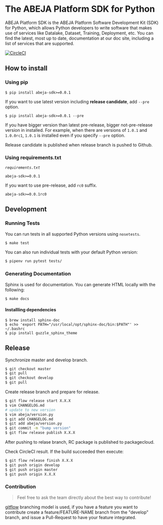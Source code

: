# The ABEJA Platform SDK for Python

ABEJA Platform SDK is the ABEJA Platform Software Development Kit (SDK) for Python, which allows Python developers to write software that makes use of services like Datalake, Dataset, Training, Deployment, etc. You can find the latest, most up to date, documentation at our doc site, including a list of services that are supported.


[![CircleCI](https://circleci.com/gh/abeja-inc/platform-sdk.svg?style=svg&circle-token=dd87411479d2bfe13b390ed872da2c5816a28571)](https://circleci.com/gh/abeja-inc/platform-sdk)

## How to install
### Using pip
```
$ pip install abeja-sdk>=0.0.1
```
If you want to use latest version including **release candidate**, add `--pre` option.
```
$ pip install abeja-sdk>=0.0.1 --pre
```
If you have bigger version than latest pre-release, bigger not-pre-release version in installed.
For example, when there are versions of `1.0.1` and `1.0.0rc1`, `1.0.1` is installed even if you specify `--pre` option.

Release candidate is published when release branch is pushed to Github.

### Using requirements.txt

*`requirements.txt`*
```
abeja-sdk>=0.0.1
```

If you want to use pre-release, add `rc0` suffix.
```
abeja-sdk>=0.0.1rc0
```


## Development
### Running Tests
You can run tests in all supported Python versions using `nosetests`.

```bash
$ make test
```

You can also run individual tests with your default Python version:

```bash
$ pipenv run pytest tests/
```

### Generating Documentation
Sphinx is used for documentation. You can generate HTML locally with the following:

```bash
$ make docs
```

#### Installling dependencies
```
$ brew install sphinx-doc
$ echo 'export PATH="/usr/local/opt/sphinx-doc/bin:$PATH"' >> ~/.bashrc
$ pip install guzzle_sphinx_theme
```


## Release
Synchronize master and develop branch.

```bash
$ git checkout master
$ git pull
$ git checkout develop
$ git pull
```

Create release branch and prepare for release.

```bash
$ git flow release start X.X.X
$ vim CHANGELOG.md
# update to new version
$ vim abeja/version.py
$ git add CHANGELOG.md
$ git add abeja/version.py
$ git commit -m "bump version"
$ git flow release publish X.X.X
```

After pushing to relase branch, RC package is published to packagecloud.

Check CircleCI result.
If the build succeeded then execute:

```bash
$ git flow release finish X.X.X
$ git push origin develop
$ git push origin master
$ git push origin X.X.X
```

### Contribution
> Feel free to ask the team directly about the best way to contribute!

[gitflow](https://github.com/nvie/gitflow) branching model is used, if you have a feature you want to contribute create a feature/FEATURE-NAME branch from the "develop" branch, and issue a Pull-Request to have your feature integrated.
